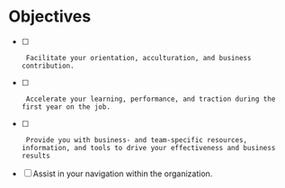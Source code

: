 # Objectives
  
- [ ]      Facilitate your orientation, acculturation, and business contribution.
- [ ]      Accelerate your learning, performance, and traction during the first year on the job. 
- [ ]      Provide you with business- and team-specific resources, information, and tools to drive your effectiveness and business results
- [ ]  Assist in your navigation within the organization.





